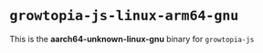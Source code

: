 # `growtopia-js-linux-arm64-gnu`

This is the **aarch64-unknown-linux-gnu** binary for `growtopia-js`
